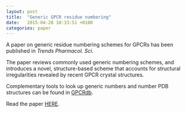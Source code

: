 ```yaml
---
layout: post
title:  "Generic GPCR residue numbering"
date:   2015-04-28 10:33:51 +0100
categories: paper
---
```

A paper on generic residue numbering schemes for GPCRs has been published in *Trends Pharmacol. Sci*.

The paper reviews commonly used generic numbering schemes, and introduces a novel, structure-based scheme that accounts
for structural irregularities revealed by recent GPCR crystal structures.

Complementary tools to look up generic numbers and number PDB structures can be found in [GPCRdb][gpcrdb].

Read the paper [HERE][doi].

[gpcrdb]: http://gpcrdb.org
[doi]: http://dx.doi.org/10.1016/j.tips.2014.11.001
